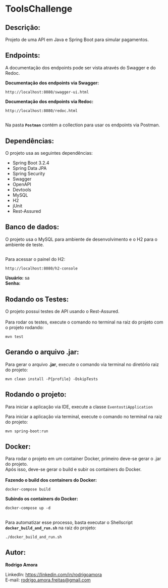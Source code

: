 # ToolsChallenge
Descrição:
----------
Projeto de uma API em Java e Spring Boot para simular pagamentos.

Endpoints:
----------
A documentação dos endpoints pode ser vista através do Swagger e do Redoc.<br>

<b>Documentação dos endpoints via Swagger:</b>
```shell script
http://localhost:8080/swagger-ui.html
```

<b>Documentação dos endpoints via Redoc:</b>
```shell script
http://localhost:8080/redoc.html
```

##
Na pasta <b>`Postman`</b> contém a collection para usar os endpoints via Postman.

Dependências:
-------------
O projeto usa as seguintes dependências:
* Spring Boot 3.2.4
* Spring Data JPA
* Spring Security
* Swagger
* OpenAPI
* Devtools
* MySQL
* H2
* jUnit
* Rest-Assured

Banco de dados:
---------------
O projeto usa o MySQL para ambiente de desenvolvimento e o H2 para o ambiente de teste.

##
Para acessar o painel do H2:
```shell script
http://localhost:8080/h2-console
```

<b>Usuário:</b> sa<br>
<b>Senha:</b>

Rodando os Testes:
------------------
O projeto possui testes de API usando o Rest-Assured.<br><br>
Para rodar os testes, execute o comando no terminal na raiz do projeto com o projeto rodando:
```shell script
mvn test
```

Gerando o arquivo .jar:
-----------------------
Para gerar o arquivo <b>.jar</b>, execute o comando via terminal no diretório raiz do projeto:
```shell script
mvn clean install -P{profile} -DskipTests
```

Rodando o projeto:
------------------
Para iniciar a aplicação via IDE, execute a classe `EventostiApplication`

Para iniciar a aplicação via terminal, execute o comando no terminal na raiz do projeto:

```shell script
mvn spring-boot:run
```

Docker:
-------
Para rodar o projeto em um container Docker, primeiro deve-se gerar o .jar do projeto.<br>
Após isso, deve-se gerar o build e subir os containers do Docker.<br><br>
<b>Fazendo o build dos containers do Docker:</b>
```shell script
docker-compose build

```

<b>Subindo os containers do Docker:</b>
```shell script
docker-compose up -d
```

##
Para automatizar esse processo, basta executar o Shellscript <b>`docker_build_and_run.sh`</b> na raiz do projeto:
```shell script
./docker_build_and_run.sh
```

Autor:
------
<b>Rodrigo Amora</b>

LinkedIn: https://linkedin.com/in/rodrigoamora <br>
E-mail: rodrigo.amora.freitas@gmail.com
